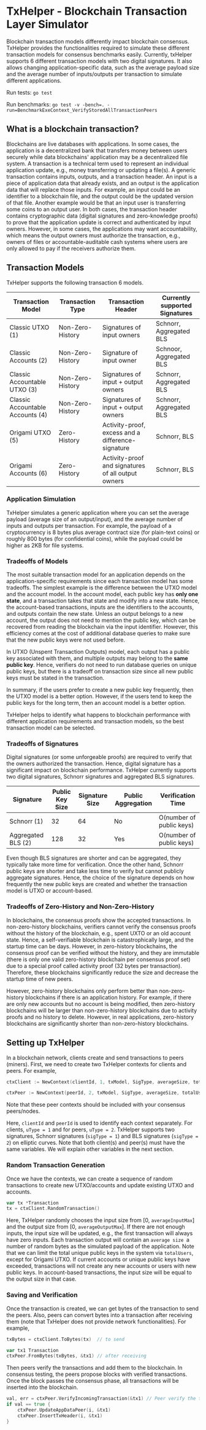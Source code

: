 # TxHelper - Blockchain Transaction Layer Simulator

Blockchain transaction models differently impact blockchain
consensus. TxHelper provides the functionalities required to simulate these
different transaction models for consensus benchmarks easily. Currently, txHelper supports 6 different
transaction models with two digital signatures. It also allows changing application-specific data, such as the average
payload size and the average number of inputs/outputs per transaction to simulate different applications.

Run tests: ``go test``

Run benchmarks: ``go test -v -bench=. -run=BenchmarkExeContext_VerifyStoredAllTransactionPeers
``

## What is a blockchain transaction?
Blockchains are live databases with applications. In some cases,
the application is a decentralized bank that transfers money between users securely while
data blockchains' application may be a decentralized file system.
A transaction is a technical term used to represent an individual application update, e.g.,
money transferring or updating a file(s). A generic transaction contains inputs, outputs, and
a transaction header. An input is a piece of application data that already exists, and an
output is the application data that will replace those inputs. For example,
an input could be an identifier to a blockchain file, and the output could be the updated version of that
file. Another example would be that an input user is transferring some coins to
an output user. In both cases, the transaction header contains cryptographic data (digital signatures and zero-knowledge proofs) to prove that
the application update is correct and authenticated by input owners. However, in some cases, the applications
may want accountability, which means the output owners must authorize the transaction, e.g.,
owners of files or accountable-auditable cash systems where users are only allowed to pay if the receivers authorize them.

## Transaction Models

TxHelper supports the following transaction 6 models.

| Transaction Model                | Transaction Type | Transaction Header                                 | Currently supported Signatures |
|----------------------------------|------------------|----------------------------------------------------|--------------------------------|
| Classic UTXO (1)                 | Non-Zero-History | Signatures of input owners                         | Schnorr, Aggregated BLS        |
| Classic Accounts (2)             | Non-Zero-History | Signature of input owner                           | Schnoor, Aggregated BLS        |
| Classic Accountable UTXO (3)     | Non-Zero-History | Signatures of input + output owners                | Schnorr, Aggregated BLS        |
| Classic Accountable Accounts (4) | Non-Zero-History | Signatures of input + output owners                | Schnorr, Aggregated BLS        |
| Origami UTXO (5)                 | Zero-History     | Activity-proof, excess and a difference-signature  | Schnorr, BLS                   |
| Origami Accounts (6)             | Zero-History     | Activity-proof and signatures of all output owners | Schnorr, BLS                   |

### Application Simulation

TxHelper simulates a generic application where you can set the average payload (average size of an output/input),
and the average number of inputs and outputs per transaction. For example, the payload of a cryptocurrency
is 8 bytes plus average contract size (for plain-text coins) or roughly 800 bytes (for confidential coins), while the payload could be higher as
2KB for file systems.

### Tradeoffs of Models
The most suitable transaction model for an application depends on the application-specific requirements since each transaction
model has some tradeoffs. The simplest example is the difference between the UTXO model and the account model. In the account model,
each public key has **only one state**, and a transaction takes that state and modify into a new state.
Hence, the account-based transactions, inputs are the identifiers to the accounts, and outputs contain the new
state. Unless an output belongs to a new account, the output does not need to mention the public key, which can
be recovered from reading the blockchain via the input identifier. However, this efficiency comes at the cost of additional
database queries to make sure that the new public keys were not used before.

In UTXO (Unspent Transaction Outputs) model, each output has a public key associated with them, and multiple outputs
may belong to the **same public key**. Hence, verifiers do not need to run database queries on unique public keys,
but there is a tradeoff on transaction size since all new public keys must be stated in the transaction.

In summary, if the users prefer to create a new public key frequently, then the UTXO model is a better option. However, if the users
tend to keep the public keys for the long term, then an account model is a better option.

TxHelper helps to identify what happens to blockchain performance with different application requirements and
transaction models, so the best transaction model can be selected.


### Tradeoffs of Signatures

Digital signatures (or some unforgeable proofs) are required to verify that the owners authorized the transaction.
Hence, digital signature has a significant impact on blockchain performance. TxHelper currently supports two digital signatures,
Schnorr signatures and aggregated BLS signatures.

| Signature          | Public Key Size | Signature Size | Public Aggregation | Verification Time        |
|--------------------|-----------------|----------------|--------------------|--------------------------|
| Schnorr (1)        | 32              | 64             | No                 | O(number of public keys) |
| Aggregated BLS (2) | 128             | 32             | Yes                | O(number of public keys) | 


Even though BLS signatures are shorter and can be aggregated, they typically take more time for verification.
Once the other hand, Schnorr public keys are shorter and take less time to verify but cannot publicly aggregate signatures.
Hence, the choice of the signature depends on how frequently the new public keys are created and whether the transaction
model is UTXO or account-based. 

### Tradeoffs of Zero-History and Non-Zero-History

In blockchains, the consensus proofs show the accepted transactions. In non-zero-history blockchains, verifiers cannot verify
the consensus proofs without the history of the blockchain, e.g., spent UXTO or an old account state. Hence, a self-verifiable
blockchain is catastrophically large, and the startup time can be days. However, in zero-history blockchains, the consensus
proof can be verified without the history, and they are immutable (there is only one valid zero-history blockchain per consensus proof set)
due to a special proof called activity proof (32 bytes per transaction). 
Therefore, these blockchains significantly reduce the size and decrease the startup time of new peers.

However, zero-history blockchains only perform better than non-zero-history blockchains if there is an application history.
For example, if there are only new accounts but no account is being modified, then zero-history blockchains will be
larger than non-zero-history blockchains due to activity proofs and no history to delete. However, in real applications,
zero-history blockchains are significantly  shorter than non-zero-history blockchains.



## Setting up TxHelper

In a blockchain network, clients create and send transactions to peers (miners). First, we
need to create two TxHelper contexts for clients and peers. For example,

```go
ctxClient := NewContext(clientId, 1, txModel, SigType, averageSize, totalUsers, averageInputMax, averageOutputMax, distributionType)

ctxPeer := NewContext(peerId, 2, txModel, SigType, averageSize, totalUsers, averageInputMax, averageOutputMax, distributionType)
```

Note that these peer contexts should be included with your consensus peers/nodes.

Here, ``clientId`` and ``peerId`` is used to identify each context separately. For clients,
``uType = 1`` and for peers, ``uType = 2``. TxHelper supports two signatures, Schnorr signatures (``sigType = 1``) and BLS signatures (``sigType = 2``) on
elliptic curves. Note that both client(s) and peer(s) must have the same variables. We will explain other variables in the next section.

### Random Transaction Generation

Once we have the contexts, we can create a sequence of random transactions to create new UTXO/accounts
and update existing UTXO and accounts.

```go
var tx *Transaction
tx = ctxClient.RandomTransaction()
```

Here, TxHelper randomly chooses the input size from [0, ``averageInputMax``] and the output size from [0, ``averageOutputMax``].
If there are not enough inputs, the input size will be updated, e.g., the first transaction will always have zero inputs.
Each transaction output will contain an ``average size ``a number of random bytes as the simulated payload of the application.
Note that we can limit the total unique public keys in the system via
``totalUsers``, except for Origami UTXO. If current accounts or unique public keys have exceeded,
transactions will not create any new accounts or users with new public keys. In account-based transactions,
the input size will be equal to the output size in that case. 

### Saving and Verification

Once the transaction is created, we can get bytes of the transaction to send the peers. Also, peers
can convert bytes into a transaction after receiving them (note that TxHelper does not provide network
functionalities). For example,

```go
txBytes = ctxClient.ToBytes(tx)  // to send

var tx1 Transaction
ctxPeer.FromBytes(txBytes, &tx1) // after receiving
```

Then peers verify the transactions and add them to the blockchain. In consensus testing, the peers propose blocks with verified transactions.
Once the block passes the consensus phase, all transactions will be inserted into the blockchain.

```go
val, err = ctxPeer.VerifyIncomingTransaction(&tx1) // Peer verify the transactions before sending
if val == true {
    ctxPeer.UpdateAppDataPeer(i, &tx1)
    ctxPeer.InsertTxHeader(i, &tx1)
}
```




